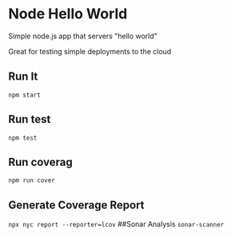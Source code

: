 # Node Hello World

Simple node.js app that servers "hello world"

Great for testing simple deployments to the cloud

## Run It

`npm start`

## Run test
`npm test`
## Run coverag
`npm run cover`
## Generate Coverage Report
`npx nyc report --reporter=lcov`
##Sonar Analysis
`sonar-scanner`
